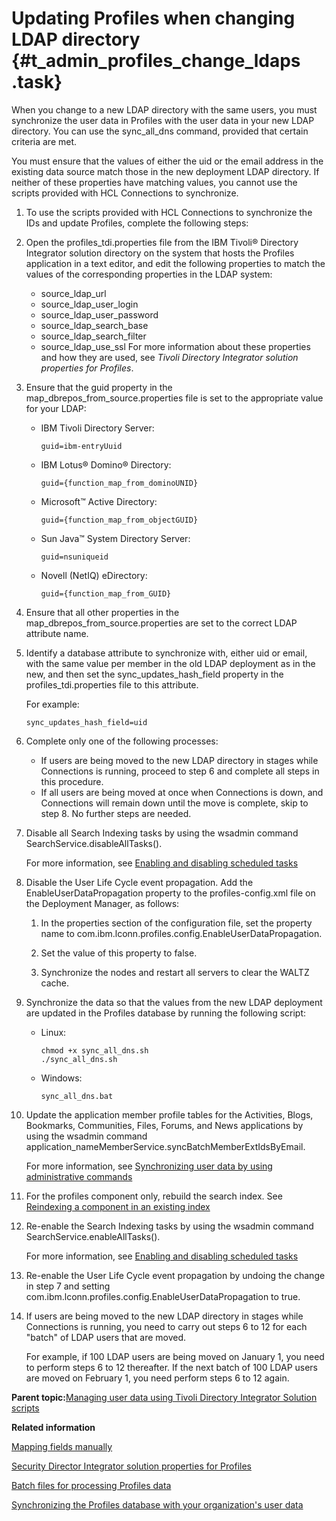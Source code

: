# Updating Profiles when changing LDAP directory {#t_admin_profiles_change_ldaps .task}

When you change to a new LDAP directory with the same users, you must synchronize the user data in Profiles with the user data in your new LDAP directory. You can use the sync\_all\_dns command, provided that certain criteria are met.

You must ensure that the values of either the uid or the email address in the existing data source match those in the new deployment LDAP directory. If neither of these properties have matching values, you cannot use the scripts provided with  HCL Connections to synchronize.

<!--**Note:** Changing a user's identifier in Connections Content Manager \(CCM\) results in the user record being viewed by the system as a completely new user, and access will be lost, which can be a particular concern when administrative access is lost.-->

1.  To use the scripts provided with HCL Connections to synchronize the IDs and update Profiles, complete the following steps:
2.  Open the profiles\_tdi.properties file from the IBM Tivoli® Directory Integrator solution directory on the system that hosts the Profiles application in a text editor, and edit the following properties to match the values of the corresponding properties in the LDAP system:

    -   source\_ldap\_url
    -   source\_ldap\_user\_login
    -   source\_ldap\_user\_password
    -   source\_ldap\_search\_base
    -   source\_ldap\_search\_filter
    -   source\_ldap\_use\_ssl
    For more information about these properties and how they are used, see *Tivoli Directory Integrator solution properties for Profiles*.

3.  Ensure that the guid property in the map\_dbrepos\_from\_source.properties file is set to the appropriate value for your LDAP:

    -   IBM Tivoli Directory Server:

        ```
        guid=ibm-entryUuid
        ```

    -   IBM Lotus® Domino® Directory:

        ```
        guid={function_map_from_dominoUNID}
        ```

    -   Microsoft™ Active Directory:

        ```
        guid={function_map_from_objectGUID}
        ```

    -   Sun Java™ System Directory Server:

        ```
        guid=nsuniqueid
        ```

    -   Novell \(NetIQ\) eDirectory:

        ```
        guid={function_map_from_GUID}
        ```

4.  Ensure that all other properties in the map\_dbrepos\_from\_source.properties are set to the correct LDAP attribute name.

5.  Identify a database attribute to synchronize with, either uid or email, with the same value per member in the old LDAP deployment as in the new, and then set the sync\_updates\_hash\_field property in the profiles\_tdi.properties file to this attribute.

    For example:

    ```
    sync_updates_hash_field=uid
    ```

6.  Complete only one of the following processes:

    -   If users are being moved to the new LDAP directory in stages while Connections is running, proceed to step 6 and complete all steps in this procedure.
    -   If all users are being moved at once when Connections is down, and Connections will remain down until the move is complete, skip to step 8. No further steps are needed.
7.  Disable all Search Indexing tasks by using the wsadmin command SearchService.disableAllTasks\(\).

    For more information, see [Enabling and disabling scheduled tasks](t_admin_search_enable_indexing_task.md)

8.  Disable the User Life Cycle event propagation. Add the EnableUserDataPropagation property to the profiles-config.xml file on the Deployment Manager, as follows:

    1.  In the properties section of the configuration file, set the property name to com.ibm.lconn.profiles.config.EnableUserDataPropagation.

    2.  Set the value of this property to false.

    3.  Synchronize the nodes and restart all servers to clear the WALTZ cache.

9.  Synchronize the data so that the values from the new LDAP deployment are updated in the Profiles database by running the following script:

    -   Linux:

        ```
        chmod +x sync_all_dns.sh
        ./sync_all_dns.sh
        ```

    -   Windows:

        ```
        sync_all_dns.bat
        ```

10. Update the application member profile tables for the Activities, Blogs, Bookmarks, Communities, Files, Forums, and News applications by using the wsadmin command application\_nameMemberService.syncBatchMemberExtIdsByEmail.

    For more information, see [Synchronizing user data by using administrative commands](c_admin_common_sync_via_admin_commands1.md)

11. For the profiles component only, rebuild the search index. See [Reindexing a component in an existing index](t_admin_search_reindex_component_index.md)

12. Re-enable the Search Indexing tasks by using the wsadmin command SearchService.enableAllTasks\(\).

    For more information, see [Enabling and disabling scheduled tasks](t_admin_search_enable_indexing_task.md)

13. Re-enable the User Life Cycle event propagation by undoing the change in step 7 and setting com.ibm.lconn.profiles.config.EnableUserDataPropagation to true.

14. If users are being moved to the new LDAP directory in stages while Connections is running, you need to carry out steps 6 to 12 for each "batch" of LDAP users that are moved.

    For example, if 100 LDAP users are being moved on January 1, you need to perform steps 6 to 12 thereafter. If the next batch of 100 LDAP users are moved on February 1, you need perform steps 6 to 12 again.


**Parent topic:**[Managing user data using Tivoli Directory Integrator Solution scripts](../admin/c_admin_profiles_updating_ldap.md)

**Related information**  


[Mapping fields manually](../install/t_prof_tdi_mapfields.md)

[Security Director Integrator solution properties for Profiles](../install/r_pers_tdi_props.md)

[Batch files for processing Profiles data](../install/r_TDI_batch_files.md)

[Synchronizing the Profiles database with your organization's user data](../admin/t_admin_profiles_sync_ldap.md)

